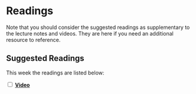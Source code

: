 # Readings

Note that you should consider the suggested readings as supplementary to the lecture notes and videos.
They are here if you need an additional resource to reference.

## Suggested Readings

This week the readings are listed below:

<label><input type="checkbox" id="week11_reading1" class="box"> **[Video](https://processing.org/tutorials/video/)** </input></label> 